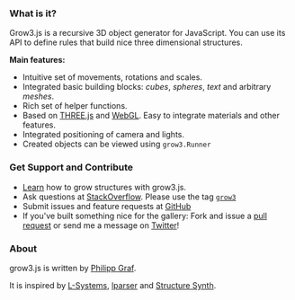 ### What is it?

Grow3.js is a recursive 3D object generator for JavaScript. You can use its API to define rules that build nice three
dimensional structures.

**Main features:**

* Intuitive set of movements, rotations and scales.
* Integrated basic building blocks: *cubes*, *spheres*, *text* and arbitrary *meshes*.
* Rich set of helper functions.
* Based on [THREE.js](http://threejs.org/ "THREE.js") and [WebGL](http://get.webgl.org). Easy to integrate materials and other features.
* Integrated positioning of camera and lights.
* Created objects can be viewed using `grow3.Runner`


### Get Support and Contribute

* [Learn](learn.html) how to grow structures with grow3.js.
* Ask questions at [StackOverflow](http://stackoverflow.com). Please use the tag [`grow3`](http://stackoverflow.com/questions/tagged/grow3)
* Submit issues and feature requests at [GitHub](https://github.com/filgf/grow3.js/issues)
* If you've built something nice for the gallery: Fork and issue a [pull request](https://github.com/filgf/grow3.js/pulls)
or send me a message on [Twitter](https://twitter.com/filgf)!

### About

grow3.js is written by [Philipp Graf](https://twitter.com/filgf).

It is inspired by [L-Systems](https://en.wikipedia.org/wiki/L-system),
[lparser](http://laurenslapre.nl/lapre_004.htm) and [Structure Synth](http://structuresynth.sourceforge.net).
